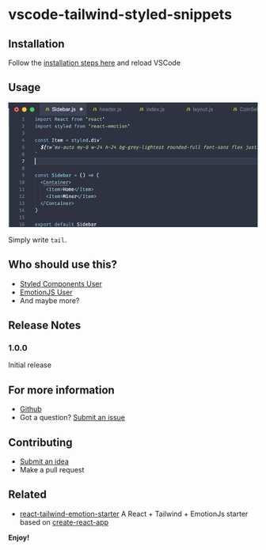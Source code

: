 # vscode-tailwind-styled-snippets

## Installation

Follow the [installation steps here](https://marketplace.visualstudio.com/items?itemName=muhajirframe.tailwind-styled-snippets) and reload VSCode

## Usage

![demo](./docs/demo.gif)

Simply write `tail`.

## Who should use this?
- [Styled Components User](https://styled-components.com/docs/faqs)
- [EmotionJS User](https://github.com/emotion-js/emotion)
- And maybe more?

## Release Notes

### 1.0.0

Initial release

## For more information

- [Github](https://github.com/muhajirframe/vscode-tailwind-styled-snippets)
- Got a question? [Submit an issue](https://github.com/muhajirframe/vscode-tailwind-styled-snippets/issues/new)

## Contributing

- [Submit an idea](https://github.com/muhajirframe/vscode-tailwind-styled-snippets/issues/new)
- Make a pull request

## Related
- [react-tailwind-emotion-starter](https://github.com/muhajirframe/react-tailwind-emotion-starter) A React + Tailwind + EmotionJs starter based on [create-react-app](https://github.com/facebook/create-react-app)

**Enjoy!**
